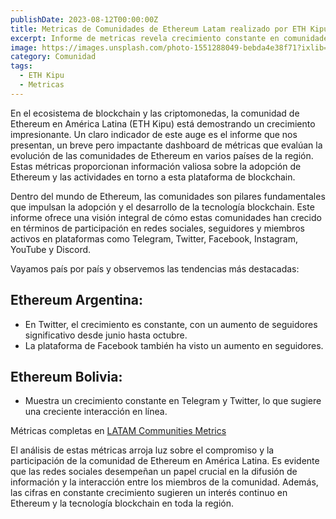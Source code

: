 ```yaml
---
publishDate: 2023-08-12T00:00:00Z
title: Metricas de Comunidades de Ethereum Latam realizado por ETH Kipu
excerpt: Informe de metricas revela crecimiento constante en comunidades de Ethereum en América Latina en redes sociales clave.
image: https://images.unsplash.com/photo-1551288049-bebda4e38f71?ixlib=rb-4.0.3&ixid=M3wxMjA3fDB8MHxwaG90by1wYWdlfHx8fGVufDB8fHx8fA%3D%3D&auto=format&fit=crop&w=2070&q=80
category: Comunidad
tags:
  - ETH Kipu
  - Metricas
---
```


En el ecosistema de blockchain y las criptomonedas, la comunidad de Ethereum en América Latina (ETH Kipu) está demostrando un crecimiento impresionante. Un claro indicador de este auge es el informe que nos presentan, un breve pero impactante dashboard de métricas que evalúan la evolución de las comunidades de Ethereum en varios países de la región. Estas métricas proporcionan información valiosa sobre la adopción de Ethereum y las actividades en torno a esta plataforma de blockchain.

Dentro del mundo de Ethereum, las comunidades son pilares fundamentales que impulsan la adopción y el desarrollo de la tecnología blockchain. Este informe ofrece una visión integral de cómo estas comunidades han crecido en términos de participación en redes sociales, seguidores y miembros activos en plataformas como Telegram, Twitter, Facebook, Instagram, YouTube y Discord.

Vayamos país por país y observemos las tendencias más destacadas:

## Ethereum Argentina:
- En Twitter, el crecimiento es constante, con un aumento de seguidores significativo desde junio hasta octubre.
- La plataforma de Facebook también ha visto un aumento en seguidores.
## Ethereum Bolivia:
- Muestra un crecimiento constante en Telegram y Twitter, lo que sugiere una creciente interacción en línea.

Métricas completas en [LATAM Communities Metrics](https://lookerstudio.google.com/u/0/reporting/afa9ffd6-8d90-4bbf-93a3-d84ec758b9aa/page/p_6dljuole8c)

El análisis de estas métricas arroja luz sobre el compromiso y la participación de la comunidad de Ethereum en América Latina. Es evidente que las redes sociales desempeñan un papel crucial en la difusión de información y la interacción entre los miembros de la comunidad. Además, las cifras en constante crecimiento sugieren un interés continuo en Ethereum y la tecnología blockchain en toda la región.